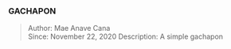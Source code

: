 ### GACHAPON
> Author: Mae Anave Cana    
> Since: November 22, 2020
> Description: A simple gachapon